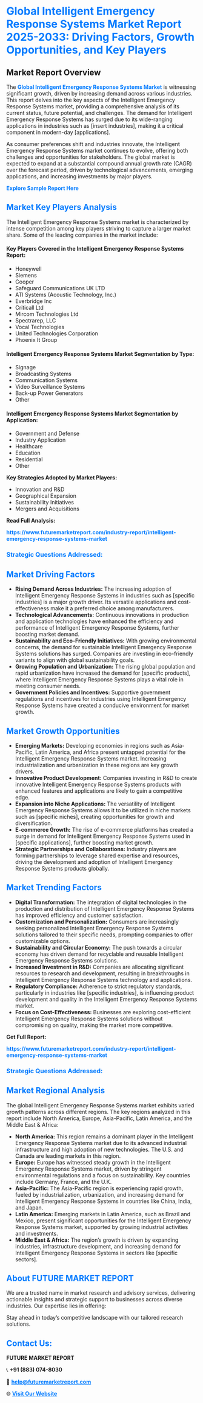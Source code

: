 <h1 style="color: #007BFF;">Global Intelligent Emergency Response Systems Market Report 2025-2033: Driving Factors, Growth Opportunities, and Key Players</h1>

<section id="overview">
<h2>Market Report Overview</h2>
<p>The <a href="https://www.futuremarketreport.com/industry-report/intelligent-emergency-response-systems-market" style="color: #007BFF; text-decoration: none;"><strong>Global Intelligent Emergency Response Systems Market</strong></a> is witnessing significant growth, driven by increasing demand across various industries. This report delves into the key aspects of the Intelligent Emergency Response Systems market, providing a comprehensive analysis of its current status, future potential, and challenges. The demand for Intelligent Emergency Response Systems has surged due to its wide-ranging applications in industries such as [insert industries], making it a critical component in modern-day [applications].</p>
<p>As consumer preferences shift and industries innovate, the Intelligent Emergency Response Systems market continues to evolve, offering both challenges and opportunities for stakeholders. The global market is expected to expand at a substantial compound annual growth rate (CAGR) over the forecast period, driven by technological advancements, emerging applications, and increasing investments by major players.</p>
</section>

<section id="overview">
<p><a href="https://www.futuremarketreport.com/request-sample/reportId=86577" style="color: #007BFF; text-decoration: none;"><strong>Explore Sample Report Here</strong></a></p>
</section>

<section id="key-players">
<h2 style="color: #007BFF;">Market Key Players Analysis</h2>
<p>The Intelligent Emergency Response Systems market is characterized by intense competition among key players striving to capture a larger market share. Some of the leading companies in the market include:</p>
<h4>Key Players Covered in the Intelligent Emergency Response Systems Report:</h4>
<ul><li>Honeywell</li><li>Siemens</li><li>Cooper</li><li>Safeguard Communications UK LTD</li><li>ATI Systems (Acoustic Technology, Inc.)</li><li>Everbridge Inc</li><li>Criticall Ltd</li><li>Mircom Technologies Ltd</li><li>Spectrarep, LLC</li><li>Vocal Technologies</li><li>United Technologies Corporation</li><li>Phoenix It Group</li></ul>
<h4>Intelligent Emergency Response Systems Market Segmentation by Type:</h4>
<ul><li>Signage</li><li>Broadcasting Systems</li><li>Communication Systems</li><li>Video Surveillance Systems</li><li>Back-up Power Generators</li><li>Other</li></ul>

<h4>Intelligent Emergency Response Systems Market Segmentation by Application:</h4>
<ul><li>Government and Defense</li><li>Industry Application</li><li>Healthcare</li><li>Education</li><li>Residential</li><li>Other</li></ul>
<p><strong>Key Strategies Adopted by Market Players:</strong></p>
<ul>
<li>Innovation and R&D</li>
<li>Geographical Expansion</li>
<li>Sustainability Initiatives</li>
<li>Mergers and Acquisitions</li>
</ul>
</section>

<section>
<p><strong>Read Full Analysis: </strong></p><a href="https://www.futuremarketreport.com/industry-report/intelligent-emergency-response-systems-market" style="color: #007BFF; text-decoration: none;"><strong>https://www.futuremarketreport.com/industry-report/intelligent-emergency-response-systems-market</strong></a>
<h3 style="color: #007BFF;">Strategic Questions Addressed:</h3>
</section>

<section id="driving-factors">
<h2 style="color: #007BFF;">Market Driving Factors</h2>
<ul>
<li><strong>Rising Demand Across Industries:</strong> The increasing adoption of Intelligent Emergency Response Systems in industries such as [specific industries] is a major growth driver. Its versatile applications and cost-effectiveness make it a preferred choice among manufacturers.</li>
<li><strong>Technological Advancements:</strong> Continuous innovations in production and application technologies have enhanced the efficiency and performance of Intelligent Emergency Response Systems, further boosting market demand.</li>
<li><strong>Sustainability and Eco-Friendly Initiatives:</strong> With growing environmental concerns, the demand for sustainable Intelligent Emergency Response Systems solutions has surged. Companies are investing in eco-friendly variants to align with global sustainability goals.</li>
<li><strong>Growing Population and Urbanization:</strong> The rising global population and rapid urbanization have increased the demand for [specific products], where Intelligent Emergency Response Systems plays a vital role in meeting consumer needs.</li>
<li><strong>Government Policies and Incentives:</strong> Supportive government regulations and incentives for industries using Intelligent Emergency Response Systems have created a conducive environment for market growth.</li>
</ul>
</section>

<section id="growth-opportunities">
<h2 style="color: #007BFF;">Market Growth Opportunities</h2>
<ul>
<li><strong>Emerging Markets:</strong> Developing economies in regions such as Asia-Pacific, Latin America, and Africa present untapped potential for the Intelligent Emergency Response Systems market. Increasing industrialization and urbanization in these regions are key growth drivers.</li>
<li><strong>Innovative Product Development:</strong> Companies investing in R&D to create innovative Intelligent Emergency Response Systems products with enhanced features and applications are likely to gain a competitive edge.</li>
<li><strong>Expansion into Niche Applications:</strong> The versatility of Intelligent Emergency Response Systems allows it to be utilized in niche markets such as [specific niches], creating opportunities for growth and diversification.</li>
<li><strong>E-commerce Growth:</strong> The rise of e-commerce platforms has created a surge in demand for Intelligent Emergency Response Systems used in [specific applications], further boosting market growth.</li>
<li><strong>Strategic Partnerships and Collaborations:</strong> Industry players are forming partnerships to leverage shared expertise and resources, driving the development and adoption of Intelligent Emergency Response Systems products globally.</li>
</ul>
</section>

<section id="trending-factors">
<h2 style="color: #007BFF;">Market Trending Factors</h2>
<ul>
<li><strong>Digital Transformation:</strong> The integration of digital technologies in the production and distribution of Intelligent Emergency Response Systems has improved efficiency and customer satisfaction.</li>
<li><strong>Customization and Personalization:</strong> Consumers are increasingly seeking personalized Intelligent Emergency Response Systems solutions tailored to their specific needs, prompting companies to offer customizable options.</li>
<li><strong>Sustainability and Circular Economy:</strong> The push towards a circular economy has driven demand for recyclable and reusable Intelligent Emergency Response Systems solutions.</li>
<li><strong>Increased Investment in R&D:</strong> Companies are allocating significant resources to research and development, resulting in breakthroughs in Intelligent Emergency Response Systems technology and applications.</li>
<li><strong>Regulatory Compliance:</strong> Adherence to strict regulatory standards, particularly in industries like [specific industries], is influencing product development and quality in the Intelligent Emergency Response Systems market.</li>
<li><strong>Focus on Cost-Effectiveness:</strong> Businesses are exploring cost-efficient Intelligent Emergency Response Systems solutions without compromising on quality, making the market more competitive.</li>
</ul>
</section>

<section>
<p><strong>Get Full Report: </strong></p><a href="https://www.futuremarketreport.com/industry-report/intelligent-emergency-response-systems-market" style="color: #007BFF; text-decoration: none;"><strong>https://www.futuremarketreport.com/industry-report/intelligent-emergency-response-systems-market</strong></a>
<h3 style="color: #007BFF;">Strategic Questions Addressed:</h3>
</section>


<section id="regional-analysis">
<h2 style="color: #007BFF;">Market Regional Analysis</h2>
<p>The global Intelligent Emergency Response Systems market exhibits varied growth patterns across different regions. The key regions analyzed in this report include North America, Europe, Asia-Pacific, Latin America, and the Middle East & Africa:</p>
<ul>
<li><strong>North America:</strong> This region remains a dominant player in the Intelligent Emergency Response Systems market due to its advanced industrial infrastructure and high adoption of new technologies. The U.S. and Canada are leading markets in this region.</li>
<li><strong>Europe:</strong> Europe has witnessed steady growth in the Intelligent Emergency Response Systems market, driven by stringent environmental regulations and a focus on sustainability. Key countries include Germany, France, and the U.K.</li>
<li><strong>Asia-Pacific:</strong> The Asia-Pacific region is experiencing rapid growth, fueled by industrialization, urbanization, and increasing demand for Intelligent Emergency Response Systems in countries like China, India, and Japan.</li>
<li><strong>Latin America:</strong> Emerging markets in Latin America, such as Brazil and Mexico, present significant opportunities for the Intelligent Emergency Response Systems market, supported by growing industrial activities and investments.</li>
<li><strong>Middle East & Africa:</strong> The region’s growth is driven by expanding industries, infrastructure development, and increasing demand for Intelligent Emergency Response Systems in sectors like [specific sectors].</li>
</ul>
</section>

<footer>
<h2 style="color: #007BFF;">About FUTURE MARKET REPORT</h2>
<p>We are a trusted name in market research and advisory services, delivering actionable insights and strategic support to businesses across diverse industries. Our expertise lies in offering:</p>

<p>Stay ahead in today’s competitive landscape with our tailored research solutions.</p>

<h2 style="color: #007BFF;">Contact Us:</h2>
<p><strong>FUTURE MARKET REPORT</strong></p>
<p>📞 <strong>+91 (883) 074-8030</strong></p>
<p>📧 <strong><a href="mailto:help@futuremarketreport.com" style="color: #007BFF;">help@futuremarketreport.com</a></strong></p>
<p>🌐 <strong><a href="https://www.futuremarketreport.com/" style="color: #007BFF;">Visit Our Website</a></strong></p>
</footer>